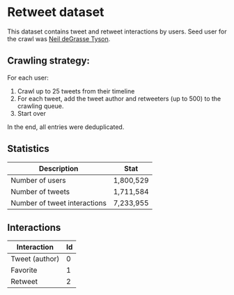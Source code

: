 # Retweet dataset

This dataset contains tweet and retweet interactions by users. Seed user for the crawl was [Neil deGrasse Tyson](https://twitter.com/neiltyson).

## Crawling strategy:
For each user:
1. Crawl up to 25 tweets from their timeline
2. For each tweet, add the tweet author and retweeters (up to 500) to the crawling queue.
3. Start over

In the end, all entries were deduplicated.

## Statistics
| Description | Stat |
|-------------|------|
| Number of users | 1,800,529 |
| Number of tweets | 1,711,584 |
| Number of tweet interactions | 7,233,955 |

## Interactions
| Interaction | Id |
|-------------|----|
| Tweet (author) | 0 |
| Favorite | 1 |
| Retweet | 2 |
